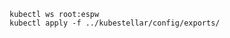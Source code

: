 <!--where-resolver-exports-start-->
```shell
kubectl ws root:espw
kubectl apply -f ../kubestellar/config/exports/
```
<!--where-resolver-exports-end-->
